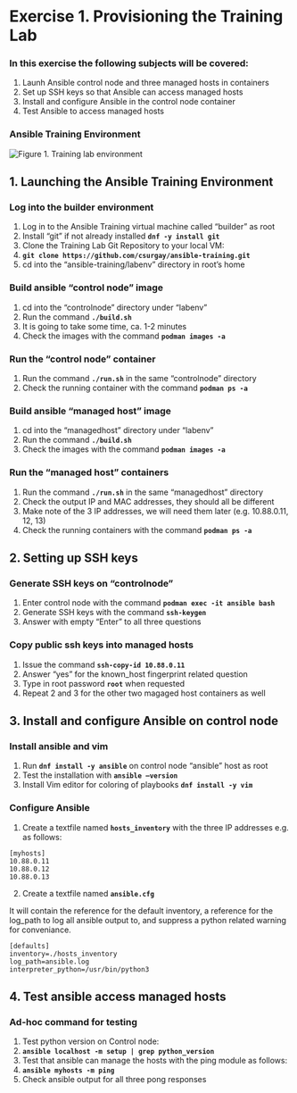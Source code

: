 # Exercise 1. Provisioning the Training Lab

### In this exercise the following subjects will be covered:

1.	Launh Ansible control node and three managed hosts in containers
2.	Set up SSH keys so that Ansible can access managed hosts 
3.	Install and configure Ansible in the control node container
4.	Test Ansible to access managed hosts

### Ansible Training Environment

![Figure 1. Training lab environment](https://csurgay.com/ansible/ansible-labenv.png)

## 1. Launching the Ansible Training Environment

### Log into the builder environment

1.	Log in to the Ansible Training virtual machine called “builder” as root
2.	Install “git” if not already installed **`dnf -y install git`**
3.	Clone the Training Lab Git Repository to your local VM:
4.	**`git clone https://github.com/csurgay/ansible-training.git`**
5.	cd into the “ansible-training/labenv” directory in root’s home

### Build ansible “control node” image

1.	cd into the “controlnode” directory under “labenv”
2.	Run the command **`./build.sh`**
3.	It is going to take some time, ca. 1-2 minutes
4.	Check the images with the command **`podman images -a`**

### Run the “control node” container

1.	Run the command **`./run.sh`** in the same “controlnode” directory
2.	Check the running container with the command **`podman ps -a`**

### Build ansible “managed host” image

1.	cd into the “managedhost” directory under “labenv”
2.	Run the command **`./build.sh`**
3.	Check the images with the command **`podman images -a`**

### Run the “managed host” containers

1.	Run the command **`./run.sh`** in the same “managedhost” directory
2.	Check the output IP and MAC addresses, they should all be different
3.	Make note of the 3 IP addresses, we will need them later (e.g. 10.88.0.11, 12, 13)
4.	Check the running containers with the command **`podman ps -a`**

## 2. Setting up SSH keys

### Generate SSH keys on “controlnode”

1.	Enter control node with the command **`podman exec -it ansible bash`**
2.	Generate SSH keys with the command **`ssh-keygen`**
3.	Answer with empty “Enter” to all three questions

### Copy public ssh keys into managed hosts

1.	Issue the command **`ssh-copy-id 10.88.0.11`**
2.	Answer “yes” for the known_host fingerprint related question
3.	Type in root password **`root`** when requested
4.	Repeat 2 and 3 for the other two magaged host containers as well

## 3. Install and configure Ansible on control node

### Install ansible and vim

1.	Run **`dnf install -y ansible`** on control node “ansible” host as root
2.	Test the installation with **`ansible –version`**
3.	Install Vim editor for coloring of playbooks **`dnf install -y vim`**

### Configure Ansible

1.	Create a textfile named **`hosts_inventory`** with the three IP addresses e.g. as follows:
```
[myhosts]
10.88.0.11
10.88.0.12
10.88.0.13
```

2.	Create a textfile named **`ansible.cfg`**

It will contain the reference for the default inventory,
a reference for the log_path to log all ansible output to,
and suppress a python related warning for conveniance.

```
[defaults]
inventory=./hosts_inventory
log_path=ansible.log
interpreter_python=/usr/bin/python3
```

## 4. Test ansible access managed hosts

### Ad-hoc command for testing

1.	Test python version on Control node:
2.	**`ansible localhost -m setup | grep python_version`** 
1.	Test that ansible can manage the hosts with the ping module as follows:
1.	**`ansible myhosts -m ping`**
1.	Check ansible output for all three pong responses

